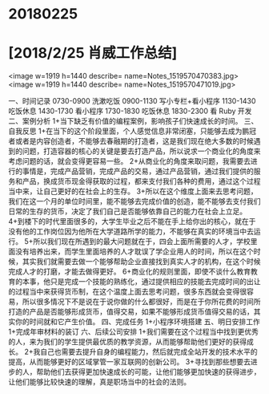 # 20180225

# [2018/2/25 肖威工作总结]
<image w=1919 h=1440 describe= name=Notes_1519570470383.jpg>
<image w=1919 h=1440 describe= name=Notes_1519570471019.jpg>

一、时间记录
0730-0900 洗漱吃饭
0900-1130 写小专栏+看小程序
1130-1430 吃饭休息
1430-1730 看小程序
1730-1830 吃饭休息
1830-2300 看 Ruby 开发
二、案例分析
1+当下缺乏有价值的编程案例，影响孩子们快速成长的时间。
三、自我反思
1+在当下的这个阶段里面，个人感觉信息非常闭塞，只能够去成为鹏冠者或者是内容创造者，不能够去春融期的打造者，这是我们现在绝大多数的时候遇到的问题，打造容器的核心的关键是要去打造产品，所以说求一个商业化的角度来考虑问题的话，就会变得更容易一些。
2+从商业化的角度来取问题，我需要去进行的事情是，完成产品营销，完成产品的交易，通过产品营销，通过我们提供的服务和产品，换成货币现金得获取的过程，都来支付我们各种的费用，通过这个过程当中来，让自己更好的在社会上的生存。
3+所以在这个维度上面来去思考问题，我们在这一个月的单位时间里，能不能够去完成价值的创造，能不能够去支付我们日常的生存的货币，决定了我们自己是否能够依靠自己的能力在社会上立足。
4+到楼下的时代里面很多的，大学生毕业之后不能在手上给你出的核心，就在于没有他的工作岗位因为他所在大学道路所学的能力，不能够在真实的环境当中去运行。
5+所以我们现在所遇到的最大问题就在于，四会上面所需要的人才，学校里面没有培养出来，而学生里面培养的人才耽误了学企业用人的时间，所以在这个时候，其实我们就需要去做一个能够帮助企业直接找到真实人才的机构，在这个时候完成人才的打磨，才能去做得更好。
6+商业化的规则里面，即使不谈什么教育教育的本事，他只是完成一个技能的熟练化，通过提供相应的技能去完成时间的出让的过程当中来获得货币制，在这个温度上面去思考问题，很多东西就会变得很容易，所以很多情况下不是说在于说你做的什么都很好，而是在于你所花费的时间所打造的产品是否能够形成货币，值得交易，如果不能够形成货币值得交易的话，其实你的时间就和它产生价值。
四、完成任务
1+小程序环境搭建
五、明日安排工作
1+完成年审材料的装订
六、后续公司安排
1+我们需要在这个过程当中找到更优秀的人，来为我们的学生提供最优质的教学资源，从而能够帮助他们更好的获得成长。
2+我自己也需要去提升自身的编程能力，然后就完成全站开发的技术水平的提高，从而能够更好的区域掌管一家互联网的创新公司。
3+寻找到那些想要去进步的人，帮助他们去获得更加快速成长的可能，让他们能够更加快速的获得进步，让他们能够比较快速的理解，真是职场当中的社会的法则。
